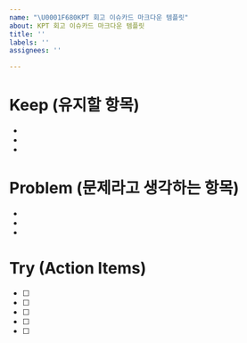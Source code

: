 ```yaml
---
name: "\U0001F680KPT 회고 이슈카드 마크다운 템플릿"
about: KPT 회고 이슈카드 마크다운 템플릿
title: ''
labels: ''
assignees: ''

---
```


# Keep (유지할 항목)
- 
- 
- 

# Problem (문제라고 생각하는 항목)
- 
- 
- 

# Try (Action Items)
 - [ ] 
 - [ ] 
 - [ ] 
 - [ ] 
 - [ ]
